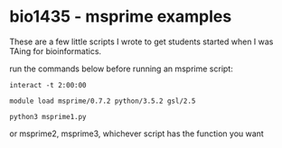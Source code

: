 # bio1435 - msprime examples

These are a few little scripts I wrote to get students started when I was TAing for bioinformatics.




run the commands below before running an msprime script:
~~~
interact -t 2:00:00

module load msprime/0.7.2 python/3.5.2 gsl/2.5

python3 msprime1.py
~~~
or msprime2, msprime3, whichever script has the function you want

